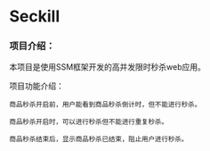 # **Seckill**
### **项目介绍：**

本项目是使用SSM框架开发的高并发限时秒杀web应用。

项目功能介绍：

    商品秒杀开启前，用户能看到商品秒杀倒计时，但不能进行秒杀。

    商品秒杀开启时，可以进行秒杀但不能进行重复秒杀。

    商品秒杀结束后，显示商品秒杀已结束，阻止用户进行秒杀。
    
